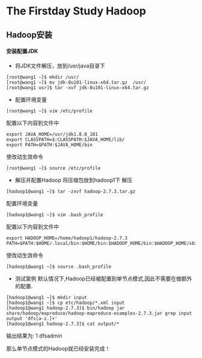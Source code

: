 ﻿# The Firstday Study Hadoop
## Hadoop安装
#### 安装配置JDK
- 将JDK文件解压，放到/usr/java目录下
```
[root@wang1 ~]$ mkdir /usr/
[root@wang1 ~]$ mv jdk-8u101-linux-x64.tar.gz  /usr/
[root@wang1 usr]$ tar -xvf jdk-8u101-linux-x64.tar.gz
```
- 配置环境变量
```
[root@wang1 ~]$ vim /etc/profile
```
配置以下内容到文件中
```
export JAVA_HOME=/usr/jdk1.8.0_181
export CLASSPATH=$:CLASSPATH:$JAVA_HOME/lib/
export PATH=$PATH:$JAVA_HOME/bin

```
使改动生效命令
```
[root@wang1 ~]$ source /etc/profile
```
- 解压并配置Hadoop
将压缩包放到hadoop1下
解压
```
[hadoop1@wang1 ~]$ tar -zxvf hadoop-2.7.3.tar.gz
```
配置环境变量
```
[hadoop1@wang1 ~]$ vim .bash_profile
```
配置以下内容到文件中
```
export HADOOP_HOME=/home/hadoop1/hadoop-2.7.3
PATH=$PATH:$HOME/.local/bin:$HOME/bin:$HADOOP_HOME/bin:$HADOOP_HOME/sbin
```
使改动生效命令
```
[hadoop1@wang1 ~]$ source .bash_profile 
```

- 测试案例
默认情况下,Hadoop已经被配置到单节点模式,因此不需要在做额外的配置.
```
[hadoop1@wang1 ~]$ mkdir input  
[hadoop1@wang1 ~]$ cp etc/hadoop/*.xml input  
[hadoop1@wang1 hadoop-2.7.3]$ bin/hadoop jar share/hadoop/mapreduce/hadoop-mapreduce-examples-2.7.3.jar grep input output 'dfs[a-z.]+'  
[hadoop1@wang1 hadoop-2.7.3]$ cat output/*
```
输出结果为:
1	dfsadmin

那么单节点模式的Hadoop就已经安装完成！
